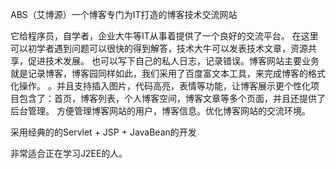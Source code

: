     
ABS（艾博源）一个博客专门为IT打造的博客技术交流网站

它给程序员，自学者，企业大牛等IT从事着提供了一个良好的交流平台。
在这里可以初学者遇到问题可以很快的得到解答，技术大牛可以发表技术文章，资源共享，促进技术发展。
也可以写下自己的私人日志，记录错误。博客网站主要业务就是记录博客，博客园同样如此，我们采用了百度富文本工具，来完成博客的格式化操作。
。并且支持插入图片，代码高亮，表情等功能，让博客展示更个性化项目包含了：首页，博客列表，个人博客空间，博客文章等多个页面，并且还提供了后台管理。
方便管理博客网站的用户，博客信息。优化博客网站的交流环境。

采用经典的的Servlet + JSP + JavaBean的开发

非常适合正在学习J2EE的人。
